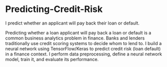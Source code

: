 # Predicting-Credit-Risk
I predict whether an applicant will pay back their loan or default.

Predicting whether a loan applicant will pay back a loan or default is a common business analytics problem in finance. Banks and lenders traditionally use credit scoring systems to decide whom to lend to. I build a neural network using TensorFlow/Keras to predict credit risk (loan default) in a finance context. I perform data preprocessing, define a neural network model, train it, and evaluate its performance.
